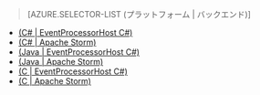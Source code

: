 ﻿> [AZURE.SELECTOR-LIST (プラットフォーム | バックエンド)]
- [(C# | EventProcessorHost C#)](/ja-jp/documentation/articles/service-bus-event-hubs-csharp-ephcs-getstarted/)
- [(C# | Apache Storm)](/ja-jp/documentation/articles/service-bus-event-hubs-csharp-storm-getstarted/)
- [(Java | EventProcessorHost C#)](/ja-jp/documentation/articles/service-bus-event-hubs-java-ephcs-getstarted/)
- [(Java | Apache Storm)](/ja-jp/documentation/articles/service-bus-event-hubs-java-storm-getstarted/)
- [(C | EventProcessorHost C#)](/ja-jp/documentation/articles/service-bus-event-hubs-c-ephcs-getstarted/)
- [(C | Apache Storm)](/ja-jp/documentation/articles/service-bus-event-hubs-c-storm-getstarted/)


<!--HONumber=42-->
